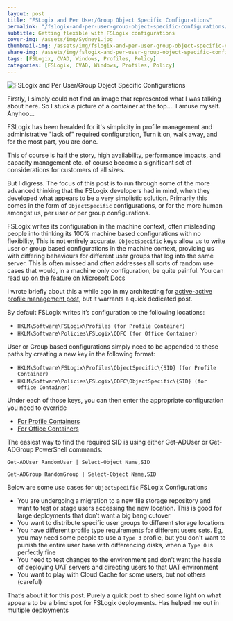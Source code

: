 ```yaml
---
layout: post
title: "FSLogix and Per User/Group Object Specific Configurations"
permalink: "/fslogix-and-per-user-group-object-specific-configurations/"
subtitle: Getting flexible with FSLogix configurations
cover-img: /assets/img/Sydney1.jpg
thumbnail-img: /assets/img/fslogix-and-per-user-group-object-specific-configurations/container-1.png
share-img: /assets/img/fslogix-and-per-user-group-object-specific-configurations/container-1.png
tags: [FSLogix, CVAD, Windows, Profiles, Policy]
categories: [FSLogix, CVAD, Windows, Profiles, Policy]
---
```


![FSLogix and Per User/Group Object Specific Configurations]({{site.baseurl}}/assets/img/fslogix-and-per-user-group-object-specific-configurations/container-1.png)

Firstly, I simply could not find an image that represented what I was talking about here. So I stuck a picture of a container at the top…. I amuse myself. Anyhoo…

FSLogix has been heralded for it's simplicity in profile management and administrative "lack of" required configuration, Turn it on, walk away, and for the most part, you are done.

This of course is half the story, high availability, performance impacts, and capacity management etc. of course become a significant set of considerations for customers of all sizes.

But I digress. The focus of this post is to run through some of the more advanced thinking that the FSLogix developers had in mind, when they developed what appears to be a very simplistic solution. Primarily this comes in the form of `ObjectSpecific` configurations, or for the more human amongst us, per user or per group configurations.

FSLogix writes its configuration in the machine context, often misleading people into thinking its 100% machine based configurations with no flexibility, This is not entirely accurate. `ObjectSpecific` keys allow us to write user or group based configurations in the machine context, providing us with differing behaviours for different user groups that log into the same server. This is often missed and often addresses all sorts of random use cases that would, in a machine only configuration, be quite painful. You can [read up on the feature on Microsoft Docs](https://docs.microsoft.com/en-us/fslogix/configure-per-user-per-group-ht)

I wrote briefly about this a while ago in my architecting for [active-active profile management post](https://jkindon.com/2019/10/15/designing-profile-management-with-active-active-resource-locations/), but it warrants a quick dedicated post.

By default FSLogix writes it’s configuration to the following locations:

*  `HKLM\Software\FSLogix\Profiles (for Profile Container)`
*  `HKLM\Software\Policies\FSLogix\ODFC (for Office Container)`

User or Group based configurations simply need to be appended to these paths by creating a new key in the following format:

*  `HKLM\Software\FSLogix\Profiles\ObjectSpecific\{SID} (for Profile Container)`
*  `HKLM\Software\Policies\FSLogix\ODFC\ObjectSpecific\{SID} (for Office Container)`

Under each of those keys, you can then enter the appropriate configuration you need to override

*  [For Profile Containers](https://docs.microsoft.com/en-us/fslogix/profile-container-configuration-reference)
*  [For Office Containers](https://docs.microsoft.com/en-us/fslogix/office-container-configuration-reference)

The easiest way to find the required SID is using either Get-ADUser or Get-ADGroup PowerShell commands:

`Get-ADUser RandomUser | Select-Object Name,SID`

`Get-ADGroup RandomGroup | Select-Object Name,SID`

Below are some use cases for `ObjectSpecific` FSLogix Configurations

*  You are undergoing a migration to a new file storage repository and want to test or stage users accessing the new location. This is good for large deployments that don’t want a big bang cutover
*  You want to distribute specific user groups to different storage locations
*  You have different profile type requirements for different users sets. Eg, you may need some people to use a `Type 3` profile, but you don't want to punish the entire user base with differencing disks, when a `Type 0` is perfectly fine
*  You need to test changes to the environment and don’t want the hassle of deploying UAT servers and directing users to that UAT environment
*  You want to play with Cloud Cache for some users, but not others (careful)

That’s about it for this post. Purely a quick post to shed some light on what appears to be a blind spot for FSLogix deployments. Has helped me out in multiple deployments
